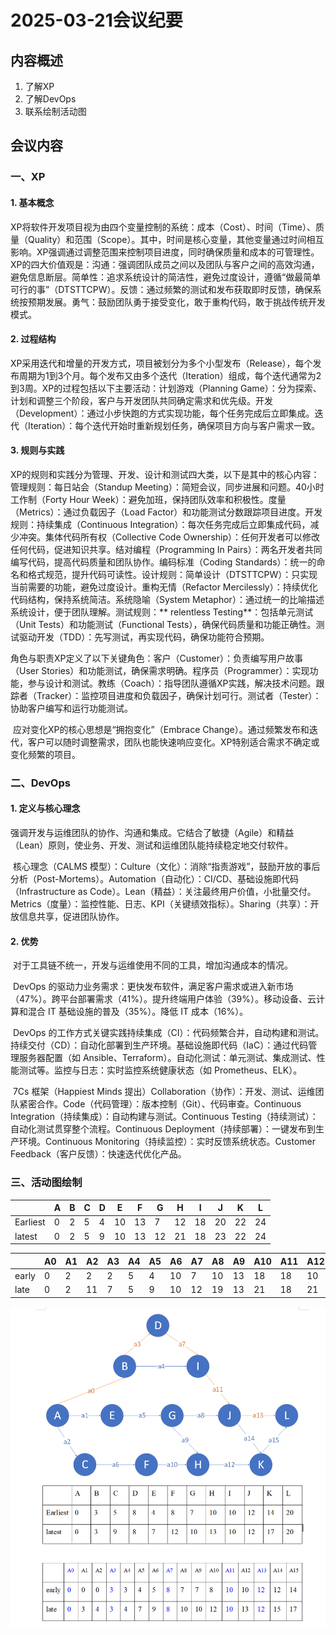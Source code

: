# 2025-03-21会议纪要

## 内容概述

1. 了解XP
2. 了解DevOps
3. 联系绘制活动图

## 会议内容

### 一、XP

#### 1. 基本概念
​	XP将软件开发项目视为由四个变量控制的系统：成本（Cost）、时间（Time）、质量（Quality）和范围（Scope）。其中，时间是核心变量，其他变量通过时间相互影响。XP强调通过调整范围来控制项目进度，同时确保质量和成本的可管理性。XP的四大价值观是：沟通：强调团队成员之间以及团队与客户之间的高效沟通，避免信息断层。简单性：追求系统设计的简洁性，避免过度设计，遵循“做最简单可行的事”（DTSTTCPW）。反馈：通过频繁的测试和发布获取即时反馈，确保系统按预期发展。勇气：鼓励团队勇于接受变化，敢于重构代码，敢于挑战传统开发模式。
#### 2. 过程结构
​	XP采用迭代和增量的开发方式，项目被划分为多个小型发布（Release），每个发布周期为1到3个月。每个发布又由多个迭代（Iteration）组成，每个迭代通常为2到3周。XP的过程包括以下主要活动：计划游戏（Planning Game）：分为探索、计划和调整三个阶段，客户与开发团队共同确定需求和优先级。开发（Development）：通过小步快跑的方式实现功能，每个任务完成后立即集成。迭代（Iteration）：每个迭代开始时重新规划任务，确保项目方向与客户需求一致。
#### 3. 规则与实践
​ XP的规则和实践分为管理、开发、设计和测试四大类，以下是其中的核心内容：管理规则：每日站会（Standup Meeting）：简短会议，同步进展和问题。40小时工作制（Forty Hour Week）：避免加班，保持团队效率和积极性。度量（Metrics）：通过负载因子（Load Factor）和功能测试分数跟踪项目进度。开发规则：持续集成（Continuous Integration）：每次任务完成后立即集成代码，减少冲突。集体代码所有权（Collective Code Ownership）：任何开发者可以修改任何代码，促进知识共享。结对编程（Programming In Pairs）：两名开发者共同编写代码，提高代码质量和团队协作。编码标准（Coding Standards）：统一的命名和格式规范，提升代码可读性。设计规则：简单设计（DTSTTCPW）：只实现当前需要的功能，避免过度设计。重构无情（Refactor Mercilessly）：持续优化代码结构，保持系统简洁。系统隐喻（System Metaphor）：通过统一的比喻描述系统设计，便于团队理解。测试规则：** relentless Testing**：包括单元测试（Unit Tests）和功能测试（Functional Tests），确保代码质量和功能正确性。测试驱动开发（TDD）：先写测试，再实现代码，确保功能符合预期。

​	角色与职责XP定义了以下关键角色：客户（Customer）：负责编写用户故事（User Stories）和功能测试，确保需求明确。程序员（Programmer）：实现功能，参与设计和测试。教练（Coach）：指导团队遵循XP实践，解决技术问题。跟踪者（Tracker）：监控项目进度和负载因子，确保计划可行。测试者（Tester）：协助客户编写和运行功能测试。

​	应对变化XP的核心思想是“拥抱变化”（Embrace Change）。通过频繁发布和迭代，客户可以随时调整需求，团队也能快速响应变化。XP特别适合需求不确定或变化频繁的项目。

### 二、DevOps
#### 1. 定义与核心理念
​	强调开发与运维团队的协作、沟通和集成。它结合了敏捷（Agile）和精益（Lean）原则，使业务、开发、测试和运维团队能持续稳定地交付软件。

​	核心理念（CALMS 模型）：Culture（文化）：消除“指责游戏”，鼓励开放的事后分析（Post-Mortems）。Automation（自动化）：CI/CD、基础设施即代码（Infrastructure as Code）。Lean（精益）：关注最终用户价值，小批量交付。Metrics（度量）：监控性能、日志、KPI（关键绩效指标）。Sharing（共享）：开放信息共享，促进团队协作。
#### 2. 优势
​	对于工具链不统一，开发与运维使用不同的工具，增加沟通成本的情况。

​	DevOps 的驱动力业务需求：更快发布软件，满足客户需求或进入新市场（47%）。跨平台部署需求（41%）。提升终端用户体验（39%）。移动设备、云计算和混合 IT 基础设施的普及（35%）。降低 IT 成本（16%）。

​	DevOps 的工作方式关键实践持续集成（CI）：代码频繁合并，自动构建和测试。持续交付（CD）：自动化部署到生产环境。基础设施即代码（IaC）：通过代码管理服务器配置（如 Ansible、Terraform）。自动化测试：单元测试、集成测试、性能测试等。监控与日志：实时监控系统健康状态（如 Prometheus、ELK）。

​	7Cs 框架（Happiest Minds 提出）Collaboration（协作）：开发、测试、运维团队紧密合作。Code（代码管理）：版本控制（Git）、代码审查。Continuous Integration（持续集成）：自动构建与测试。Continuous Testing（持续测试）：自动化测试贯穿整个流程。Continuous Deployment（持续部署）：一键发布到生产环境。Continuous Monitoring（持续监控）：实时反馈系统状态。Customer Feedback（客户反馈）：快速迭代优化产品。

### 三、活动图绘制

|          | A    | B    | C    | D    | E    | F    | G    | H    | I    | J    | K    | L    |
| -------- | ---- | ---- | ---- | ---- | ---- | ---- | ---- | ---- | ---- | ---- | ---- | ---- |
| Earliest | 0    | 2    | 5    | 4    | 10   | 13   | 7    | 12   | 18   | 20   | 22   | 24   |
| latest   | 0    | 2    | 5    | 9    | 10   | 13   | 12   | 21   | 18   | 23   | 22   | 24   |

 

|       | A0   | A1   | A2   | A3   | A4   | A5   | A6   | A7   | A8   | A9   | A10  | A11  | A12  | A13  | A14  |
| ----- | ---- | ---- | ---- | ---- | ---- | ---- | ---- | ---- | ---- | ---- | ---- | ---- | ---- | ---- | ---- |
| early | 0    | 2    | 2    | 2    | 5    | 4    | 10   | 7    | 10   | 13   | 18   | 18   | 10   | 20   | 22   |
| late  | 0    | 2    | 11   | 7    | 5    | 9    | 10   | 12   | 19   | 13   | 21   | 18   | 21   | 23   | 22   |

![lab4aoe1](..\readme_img\lab4aoe1.jpg)


